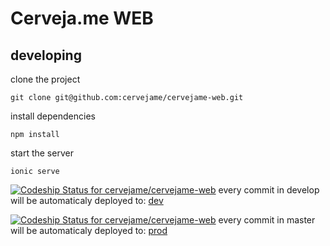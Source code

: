 # Cerveja.me WEB

## developing
clone the project
```
git clone git@github.com:cervejame/cervejame-web.git
```
install dependencies
```
npm install
```

start the server
```
ionic serve
```

[ ![Codeship Status for cervejame/cervejame-web](https://app.codeship.com/projects/2b0d8eb0-176b-0136-33eb-66968b85f8a3/status?branch=develop)](https://app.codeship.com/projects/283822)
every commit in develop will be automaticaly deployed to:
[dev](https://m.hom.cerveja.me)


[ ![Codeship Status for cervejame/cervejame-web](https://app.codeship.com/projects/2b0d8eb0-176b-0136-33eb-66968b85f8a3/status?branch=master)](https://app.codeship.com/projects/283822)
every commit in master will be automaticaly deployed to:
[prod](https://m.hom.cerveja.me)


